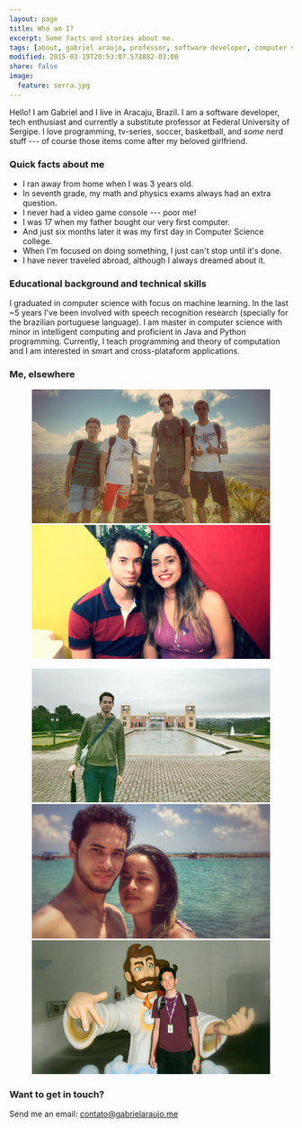 ```yaml
---
layout: page
title: Who am I?
excerpt: Some facts and stories about me.
tags: [about, gabriel araujo, professor, software developer, computer science]
modified: 2015-03-19T20:53:07.573882-03:00
share: false
image:
  feature: serra.jpg
---
```


Hello! I am Gabriel and I live in Aracaju, Brazil. I am a software developer, tech enthusiast and currently a substitute professor at Federal University of Sergipe. I love programming, tv-series, soccer, basketball, and *some* nerd stuff --- of course those items come after my beloved girlfriend.

### Quick facts about me

- I ran away from home when I was 3 years old.
- In seventh grade, my math and physics exams always had an extra question.
- I never had a video game console --- poor me!
- I was 17 when my father bought our very first computer.
- And just six months later it was my first day in Computer Science college.
- When I'm focused on doing something, I just can't stop until it's done.
- I have never traveled abroad, although I always dreamed about it.

### Educational background and technical skills

I graduated in computer science with focus on machine learning. In the last ~5 years I've been involved with speech recognition research (specially for the brazilian portuguese language). I am master in computer science with minor in intelligent computing and proficient in Java and Python programming. Currently, I teach programming and theory of computation and I am interested in smart and cross-plataform applications.

### Me, elsewhere

<figure class="half">
   <a href="/images/about/image1.jpg"><img src="/images/about/image1.jpg"></a>
   <a href="/images/about/image2.jpg"><img src="/images/about/image2.jpg"></a>
   <!--<figcaption>Caption describing these two images.</figcaption>-->
</figure>
<figure class="third">
   <a href="/images/about/image3.jpg"><img src="/images/about/image3.jpg"></a>
   <a href="/images/about/image4.jpg"><img src="/images/about/image4.jpg"></a>
   <a href="/images/about/image5.jpg"><img src="/images/about/image5.jpg"></a>
   <!--<figcaption>Caption describing these three images.</figcaption>-->
</figure>

### Want to get in touch?

Send me an email: [contato@gabrielaraujo.me](mailto:contato@gabrielaraujo.me)
